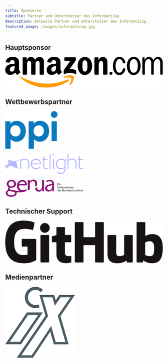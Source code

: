 ```yaml
---
title: Sponsoren
subtitle: Partner und Unterstützer des InformatiCup
description: Aktuelle Partner und Unterstützer des InformatiCup.
featured_image: /images/informaticup.jpg
---
```


## Hauptsponsor

<p>
<a href="https://amazon.jobs/">
<img border="0" alt="Amazon" src="/images/sponsors/amazon.png">
</a>
</p>

## Wettbewerbspartner

<p>
<a href="http://www.ppi.de/">
<img border="0" alt="PPI AG" src="/images/sponsors/ppi.png">
</a>
</p>

<p>
<a href="https://www.netlight.com/">
<img border="0" alt="Netlight Consulting GmbH" src="/images/sponsors/netlight.png">
</a>
</p>

<p>
<a href="https://www.genua.de/">
<img border="0" alt="genua GmbH" src="/images/sponsors/genua.jpg">
</a>
</p>

## Technischer Support

<p>
<a href="https://github.com/">
<img border="0" alt="GitHub " src="/images/sponsors/github.png">
</a>
</p>

## Medienpartner

<p>
<a href="https://www.heise.de/ix/">
<img border="0" alt="iX " src="/images/sponsors/ix.png">
</a>
</p>
